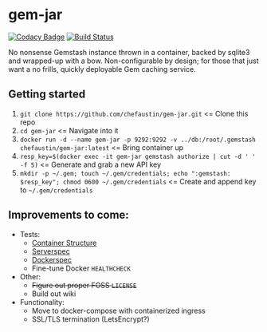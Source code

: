 # gem-jar

[![Codacy Badge](https://api.codacy.com/project/badge/Grade/6e0b9c2abb9848f2ab7dca8d227786b2)](https://app.codacy.com/app/ChefAustin/gem-jar?utm_source=github.com&utm_medium=referral&utm_content=ChefAustin/gem-jar&utm_campaign=Badge_Grade_Dashboard)
[![Build Status](https://travis-ci.org/ChefAustin/gem-jar.svg?branch=master)](https://travis-ci.org/ChefAustin/gem-jar)

No nonsense Gemstash instance thrown in a container, backed by sqlite3 and wrapped-up with a bow. Non-configurable by design; for those that just want a no frills, quickly deployable Gem caching service.

## Getting started
1. `git clone https://github.com/chefaustin/gem-jar.git` <= Clone this repo
2. `cd gem-jar` <= Navigate into it
3. `docker run -d --name gem-jar -p 9292:9292 -v ../db:/root/.gemstash chefaustin/gem-jar:latest` <= Bring container up
4. `resp_key=$(docker exec -it gem-jar gemstash authorize | cut -d ' ' -f 5)` <= Generate and grab a new API key
5. `mkdir -p ~/.gem; touch ~/.gem/credentials; echo ":gemstash: $resp_key"; chmod 0600 ~/.gem/credentials` <= Create and append key to `~/.gem/credentials`

## Improvements to come:
- Tests:
  - [Container Structure](https://github.com/GoogleContainerTools/container-structure-test)
  - [Serverspec](https://github.com/mizzy/serverspec)
  - [Dockerspec](https://github.com/zuazo/dockerspec)
  - Fine-tune Docker `HEALTHCHECK`
- Other:
  - ~~Figure out proper FOSS `LICENSE`~~
  - Build out wiki
- Functionality:
  - Move to docker-compose with containerized ingress
  - SSL/TLS termination (LetsEncrypt?)
